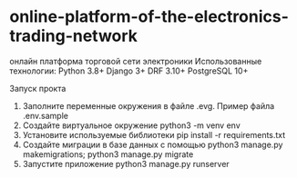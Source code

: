 # online-platform-of-the-electronics-trading-network
онлайн платформа торговой сети электроники
Использованные технологии:
Python 3.8+
Django 3+
DRF 3.10+
PostgreSQL 10+

Запуск прокта 
1. Заполните переменные окружения в файле .evg. Пример файла .env.sample
2. Создайте виртуальное окружение python3 -m venv env
3. Установите используемые библиотеки pip install -r requirements.txt
4. Создайте миграции в базе данных с помощью python3 manage.py makemigrations; python3 manage.py migrate
5. Запустите приложение python3 manage.py runserver

